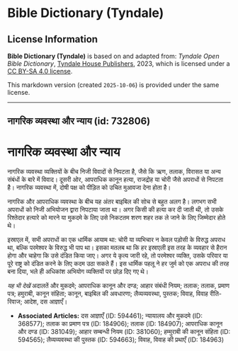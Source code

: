 # Bible Dictionary (Tyndale)

## License Information

**Bible Dictionary (Tyndale)** is based on and adapted from: _Tyndale Open Bible Dictionary_, [Tyndale House Publishers](https://tyndaleopenresources.com/), 2023, which is licensed under a [CC BY-SA 4.0 license](https://creativecommons.org/licenses/by-sa/4.0/legalcode.en).

This markdown version (created `2025-10-06`) is provided under the same license.



--------------------------------

## नागरिक व्यवस्था और न्याय (id: 732806)

नागरिक व्यवस्था और न्याय
========================

नागरिक व्यवस्था व्यक्तियों के बीच निजी विवादों से निपटता है, जैसे कि ऋण, तलाक, विरासत या अन्य संबंधों के बारे में विवाद। दूसरी ओर, आपराधिक कानून हत्या, राजद्रोह या चोरी जैसे अपराधों से निपटता है। नागरिक व्यवस्था में, दोषी पक्ष को पीड़ित को उचित मुआवजा देना होता है।

नागरिक और आपराधिक व्यवस्था के बीच यह अंतर बाइबिल की सोच से बहुत अलग है। लगभग सभी अपराधों को निजी अभियोजन द्वारा निपटाया जाता था। अगर किसी की हत्या कर दी जाती थी, तो उसके रिश्तेदार हत्यारे को मारने या मुकदमे के लिए उसे निकटतम शरण शहर तक ले जाने के लिए जिम्मेदार होते थे।

इस्राएल में, सभी अपराधों का एक धार्मिक आयाम था: चोरी या व्यभिचार न केवल पड़ोसी के विरुद्ध अपराध था, बल्कि परमेश्वर के विरुद्ध भी पाप था। इसका मतलब था कि हर इस्राएली इस तरह के व्यवहार से हैरान होगा और चाहेगा कि उसे दंडित किया जाए। अगर ये कृत्य जारी रहे, तो परमेश्वर व्यक्ति, उसके परिवार या पूरे राष्ट्र को दंडित करने के लिए कदम उठा सकते हैं। इस धार्मिक पहलू ने हर जुर्म को एक अपराध की तरह बना दिया, भले ही अधिकांश अभियोग व्यक्तियों पर छोड़ दिए गए थे।

*यह भी देखें* अदालतें और मुकदमे; आपराधिक कानून और दण्ड; आहार संबंधी नियम; तलाक; तलाक, प्रमाण पत्र; हमुराबी, कानून संहिता; कानून, बाइबिल की अवधारणा; लैव्यव्यवस्था, पुस्तक; विवाह, विवाह रीति\-रिवाज; आदेश, दस आज्ञाएँ। 

* **Associated Articles:** दस आज्ञाएँ (ID: 594461); न्यायालय और मुकदमे (ID: 368577); तलाक का प्रमाण पत्र (ID: 184906); तलाक (ID: 184907); आपराधिक कानून और दण्ड (ID: 381049); आहार सम्बन्धी नियम (ID: 381060); हम्मुराबी की कानून संहिता (ID: 594565); लैव्यव्यवस्था की पुस्तक (ID: 594663); विवाह, विवाह की प्रथाएँ (ID: 184963)


